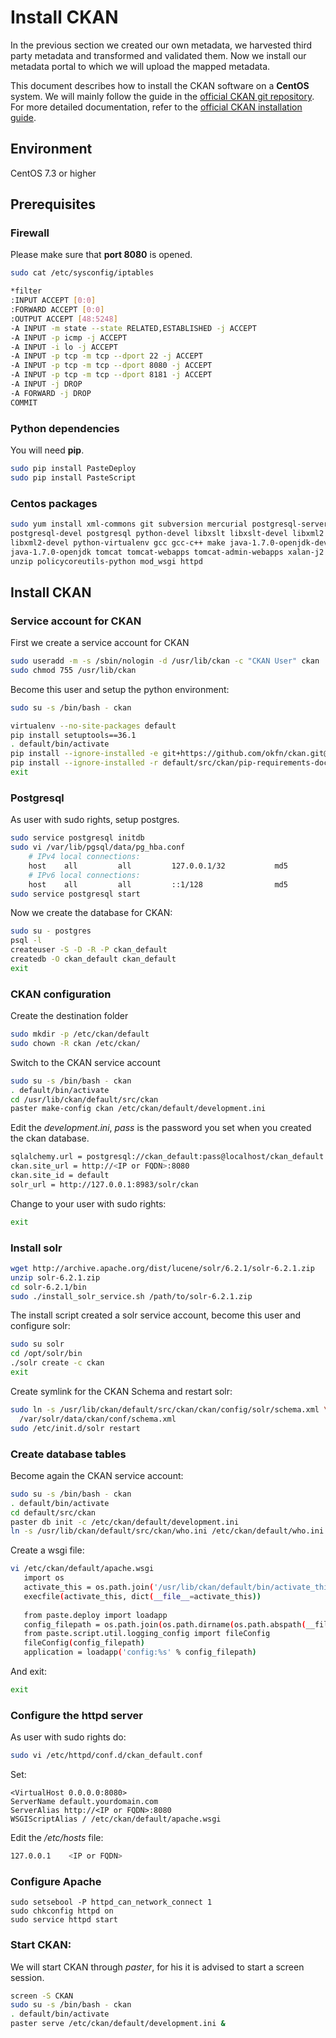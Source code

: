 # Install CKAN
In the previous section we created our own metadata, we harvested  third party metadata and transformed and validated them.
Now we install our metadata portal to which we will upload the mapped metadata.

This document describes how to install the CKAN software on a **CentOS** system. We will mainly follow the guide in 
the [official CKAN git repository](https://github.com/ckan/ckan/wiki/How-to-install-CKAN-2.7.2-on-CentOS-7.4).
For more detailed documentation, refer to the [official CKAN installation guide](http://docs.ckan.org/en/latest/maintaining/installing/install-from-package.html).

## Environment
CentOS 7.3 or higher

## Prerequisites

### Firewall
Please make sure that **port 8080** is opened.
```sh
sudo cat /etc/sysconfig/iptables

*filter
:INPUT ACCEPT [0:0]
:FORWARD ACCEPT [0:0]
:OUTPUT ACCEPT [48:5248]
-A INPUT -m state --state RELATED,ESTABLISHED -j ACCEPT
-A INPUT -p icmp -j ACCEPT
-A INPUT -i lo -j ACCEPT
-A INPUT -p tcp -m tcp --dport 22 -j ACCEPT
-A INPUT -p tcp -m tcp --dport 8080 -j ACCEPT
-A INPUT -p tcp -m tcp --dport 8181 -j ACCEPT
-A INPUT -j DROP
-A FORWARD -j DROP
COMMIT
```

### Python dependencies
You will need **pip**.

```sh
sudo pip install PasteDeploy
sudo pip install PasteScript
```

### Centos packages

```sh
sudo yum install xml-commons git subversion mercurial postgresql-server \
postgresql-devel postgresql python-devel libxslt libxslt-devel libxml2 \
libxml2-devel python-virtualenv gcc gcc-c++ make java-1.7.0-openjdk-devel \
java-1.7.0-openjdk tomcat tomcat-webapps tomcat-admin-webapps xalan-j2 \
unzip policycoreutils-python mod_wsgi httpd
```

## Install CKAN
### Service account for CKAN
First we create a service account for CKAN
```sh
sudo useradd -m -s /sbin/nologin -d /usr/lib/ckan -c "CKAN User" ckan
sudo chmod 755 /usr/lib/ckan
```
Become this user and setup the python environment:

```sh
sudo su -s /bin/bash - ckan
```

```sh
virtualenv --no-site-packages default
pip install setuptools==36.1
. default/bin/activate
pip install --ignore-installed -e git+https://github.com/okfn/ckan.git@ckan-2.7.2#egg=ckan
pip install --ignore-installed -r default/src/ckan/pip-requirements-docs.txt
exit
```
### Postgresql
As user with sudo rights, setup postgres.

```sh
sudo service postgresql initdb
sudo vi /var/lib/pgsql/data/pg_hba.conf
    # IPv4 local connections:
    host    all         all         127.0.0.1/32           md5 
    # IPv6 local connections:
    host    all         all         ::1/128                md5
sudo service postgresql start
```

Now we create the database for CKAN:

```sh
sudo su - postgres
psql -l
createuser -S -D -R -P ckan_default
createdb -O ckan_default ckan_default
exit
```

### CKAN configuration
Create the destination folder
```sh
sudo mkdir -p /etc/ckan/default
sudo chown -R ckan /etc/ckan/
```
Switch to the CKAN service account

```sh
sudo su -s /bin/bash - ckan
. default/bin/activate
cd /usr/lib/ckan/default/src/ckan
paster make-config ckan /etc/ckan/default/development.ini
```

Edit the *development.ini*, *pass* is the password you set when you created the ckan database.
```sh
sqlalchemy.url = postgresql://ckan_default:pass@localhost/ckan_default
ckan.site_url = http://<IP or FQDN>:8080
ckan.site_id = default
solr_url = http://127.0.0.1:8983/solr/ckan
```

Change to your user with sudo rights:
```sh
exit
```

### Install solr

```sh
wget http://archive.apache.org/dist/lucene/solr/6.2.1/solr-6.2.1.zip
unzip solr-6.2.1.zip
cd solr-6.2.1/bin
sudo ./install_solr_service.sh /path/to/solr-6.2.1.zip
```

The install script created a solr service account, become this user and configure solr:

```sh
sudo su solr
cd /opt/solr/bin
./solr create -c ckan
exit
```

Create symlink for the CKAN Schema and restart solr:

```sh
sudo ln -s /usr/lib/ckan/default/src/ckan/ckan/config/solr/schema.xml \
  /var/solr/data/ckan/conf/schema.xml
sudo /etc/init.d/solr restart
```

### Create database tables
Become again the CKAN service account:

```sh
sudo su -s /bin/bash - ckan
. default/bin/activate
cd default/src/ckan
paster db init -c /etc/ckan/default/development.ini
ln -s /usr/lib/ckan/default/src/ckan/who.ini /etc/ckan/default/who.ini
```

Create a wsgi file:

```sh
vi /etc/ckan/default/apache.wsgi
   import os
   activate_this = os.path.join('/usr/lib/ckan/default/bin/activate_this.py')
   execfile(activate_this, dict(__file__=activate_this))
   
   from paste.deploy import loadapp
   config_filepath = os.path.join(os.path.dirname(os.path.abspath(__file__)), 'development.ini')
   from paste.script.util.logging_config import fileConfig
   fileConfig(config_filepath)
   application = loadapp('config:%s' % config_filepath)
```

And exit:
```sh
exit
```

### Configure the httpd server
As user with sudo rights do:

```sh
sudo vi /etc/httpd/conf.d/ckan_default.conf
```

Set:
```
<VirtualHost 0.0.0.0:8080>
ServerName default.yourdomain.com
ServerAlias http://<IP or FQDN>:8080
WSGIScriptAlias / /etc/ckan/default/apache.wsgi
```

Edit the */etc/hosts* file:
```sh
127.0.0.1    <IP or FQDN>
```

### Configure Apache
```
sudo setsebool -P httpd_can_network_connect 1
sudo chkconfig httpd on
sudo service httpd start
```

### Start CKAN:
We will start CKAN through *paster*, for his it is advised to start a screen session.
```sh
screen -S CKAN
sudo su -s /bin/bash - ckan
. default/bin/activate
paster serve /etc/ckan/default/development.ini &
```









